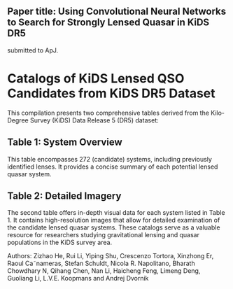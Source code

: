 
## Paper title: Using Convolutional Neural Networks to Search for Strongly Lensed Quasar in KiDS DR5
submitted to ApJ.

# Catalogs of KiDS Lensed QSO Candidates from KiDS DR5 Dataset
This compilation presents two comprehensive tables derived from the Kilo-Degree Survey (KiDS) Data Release 5 (DR5) dataset:
## Table 1: System Overview
This table encompasses 272 (candidate) systems, including previously identified lenses. It provides a concise summary of each potential lensed quasar system.
## Table 2: Detailed Imagery
The second table offers in-depth visual data for each system listed in Table 1. It contains high-resolution images that allow for detailed examination of the candidate lensed quasar systems.
These catalogs serve as a valuable resource for researchers studying gravitational lensing and quasar populations in the KiDS survey area.

Authors: Zizhao He, Rui Li, Yiping Shu, Crescenzo Tortora, Xinzhong Er, Raoul Ca˜nameras, Stefan Schuldt, Nicola R. Napolitano, Bharath Chowdhary N, Qihang Chen, Nan Li, Haicheng Feng, Limeng Deng, Guoliang Li, L.V.E. Koopmans and Andrej Dvornik
